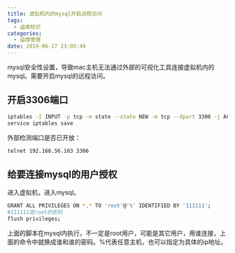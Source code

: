 ```yaml
---
title: 虚拟机内的mysql开启远程访问
tags:
  - 运维知识
categories:
  - 运维管理
date: 2019-06-17 23:05:49
---
```



mysql安全性设置，导致mac主机无法通过外部的可视化工具连接虚拟机内的mysql。需要开启mysql的远程访问。
<!-- more -->

## 开启3306端口
```bash
iptables -I INPUT -p tcp -m state --state NEW -m tcp --dport 3306 -j ACCEPT 
service iptables save
```

外部检测端口是否已开放：
```bash
telnet 192.168.56.103 3306
```

## 给要连接mysql的用户授权
进入虚拟机，进入mysql。
```bash
GRANT ALL PRIVILEGES ON *.* TO 'root'@'%' IDENTIFIED BY '111111';
#111111是root的密码
flush privileges;  
```

上面的脚本在mysql内执行，不一定是root用户，可能是其它用户，用谁连接，上面的命令中就换成谁和谁的密码。%代表任意主机，也可以指定为具体的ip地址。